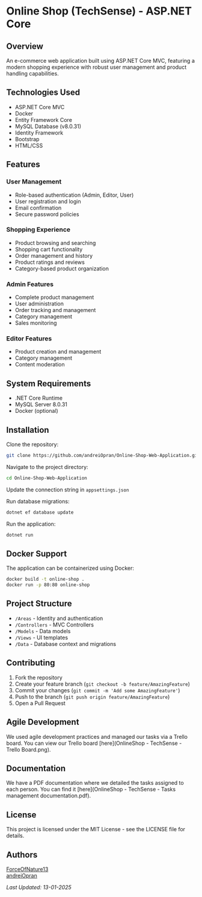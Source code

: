 # Online Shop (TechSense) - ASP.NET Core

## Overview
An e-commerce web application built using ASP.NET Core MVC, featuring a modern shopping experience with robust user management and product handling capabilities.

## Technologies Used
- ASP.NET Core MVC
- Docker
- Entity Framework Core
- MySQL Database (v8.0.31)
- Identity Framework
- Bootstrap
- HTML/CSS

## Features

### User Management
- Role-based authentication (Admin, Editor, User)
- User registration and login
- Email confirmation
- Secure password policies

### Shopping Experience
- Product browsing and searching
- Shopping cart functionality
- Order management and history
- Product ratings and reviews
- Category-based product organization

### Admin Features
- Complete product management
- User administration
- Order tracking and management
- Category management
- Sales monitoring

### Editor Features
- Product creation and management
- Category management
- Content moderation

## System Requirements
- .NET Core Runtime
- MySQL Server 8.0.31
- Docker (optional)

## Installation

Clone the repository:
```bash
git clone https://github.com/andreiOpran/Online-Shop-Web-Application.git
```

Navigate to the project directory:
```bash
cd Online-Shop-Web-Application
```

Update the connection string in `appsettings.json`

Run database migrations:
```bash
dotnet ef database update
```

Run the application:
```bash
dotnet run
```

## Docker Support
The application can be containerized using Docker:
```bash
docker build -t online-shop .
docker run -p 80:80 online-shop
```

## Project Structure
- `/Areas` - Identity and authentication
- `/Controllers` - MVC Controllers
- `/Models` - Data models
- `/Views` - UI templates
- `/Data` - Database context and migrations

## Contributing
1. Fork the repository
2. Create your feature branch (`git checkout -b feature/AmazingFeature`)
3. Commit your changes (`git commit -m 'Add some AmazingFeature'`)
4. Push to the branch (`git push origin feature/AmazingFeature`)
5. Open a Pull Request

## Agile Development
We used agile development practices and managed our tasks via a Trello board. You can view our Trello board [here](OnlineShop - TechSense - Trello Board.png).

## Documentation
We have a PDF documentation where we detailed the tasks assigned to each person. You can find it [here](OnlineShop - TechSense - Tasks management documentation.pdf).

## License
This project is licensed under the MIT License - see the LICENSE file for details.

## Authors
[ForceOfNature13](https://github.com/ForceOfNature13)  
[andreiOpran](https://github.com/andreiOpran)

_Last Updated: 13-01-2025_

